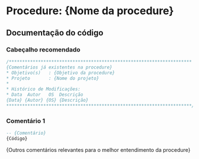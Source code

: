 # Procedure: {Nome da procedure}

## Documentação do código

### Cabeçalho recomendado

```SQL
/*********************************************************************
{Comentários já existentes na procedure}
* Objetivo(s)   : {Objetivo da procedure}
* Projeto       : {Nome do projeto}
*
* Histórico de Modificações:
* Data  Autor   OS  Descrição
{Data} {Autor} {OS} {Descrição}
**********************************************************************/
```

### Comentário 1

```SQL
-- {Comentário}
{Código}
```

{Outros comentários relevantes para o melhor entendimento da procedure}